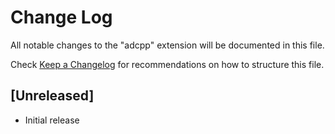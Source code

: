 # Change Log

All notable changes to the "adcpp" extension will be documented in this file.

Check [Keep a Changelog](http://keepachangelog.com/) for recommendations on how to structure this file.

## [Unreleased]

- Initial release